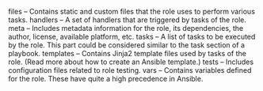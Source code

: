 files  – Contains static and custom files that the role uses to perform various tasks.
handlers – A set of handlers that are triggered by tasks of the role. 
meta – Includes metadata information for the role, its dependencies, the author, license, available platform, etc.
tasks – A list of tasks to be executed by the role. This part could be considered similar to the task section of a playbook.
templates – Contains Jinja2 template files used by tasks of the role. (Read more about how to create an Ansible template.)
tests – Includes configuration files related to role testing.
vars – Contains variables defined for the role. These have quite a high precedence in Ansible.
